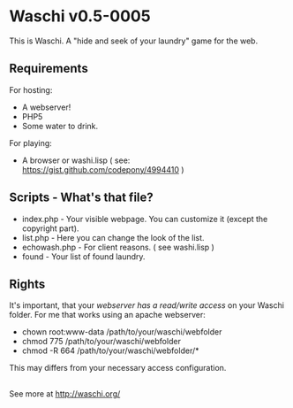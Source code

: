 # Waschi v0.5-0005
This is Waschi.
A "hide and seek of your laundry" game for the web.

## Requirements

For hosting:
- A webserver!
- PHP5
- Some water to drink.

For playing:
- A browser or washi.lisp ( see: https://gist.github.com/codepony/4994410 )

## Scripts - What's that file?

- index.php - Your visible webpage. You can customize it (except the copyright part).
- list.php - Here you can change the look of the list.
- echowash.php - For client reasons. ( see washi.lisp )
- found - Your list of found laundry. 

## Rights
It's important, that your *webserver has a read/write access* on your Waschi folder.
For me that works using an apache webserver:


- chown root:www-data /path/to/your/waschi/webfolder
- chmod 775 /path/to/your/waschi/webfolder
- chmod -R 664 /path/to/your/waschi/webfolder/*

This may differs from your necessary access configuration.

## 
See more at http://waschi.org/
